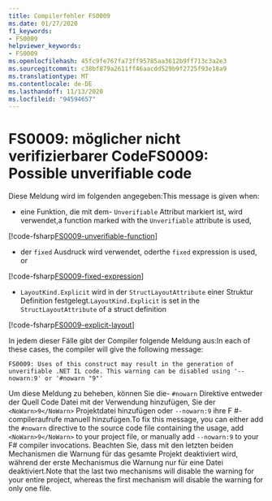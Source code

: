 ```yaml
---
title: Compilerfehler FS0009
ms.date: 01/27/2020
f1_keywords:
- FS0009
helpviewer_keywords:
- FS0009
ms.openlocfilehash: 45fc9fe767fa73ff95785aa3612b9ff713c3a2e3
ms.sourcegitcommit: c38bf879a2611ff46aacdd529b9f2725f93e18a9
ms.translationtype: MT
ms.contentlocale: de-DE
ms.lasthandoff: 11/13/2020
ms.locfileid: "94594657"
---
```

# <a name="fs0009-possible-unverifiable-code"></a><span data-ttu-id="463c5-102">FS0009: möglicher nicht verifizierbarer Code</span><span class="sxs-lookup"><span data-stu-id="463c5-102">FS0009: Possible unverifiable code</span></span>

<span data-ttu-id="463c5-103">Diese Meldung wird im folgenden angegeben:</span><span class="sxs-lookup"><span data-stu-id="463c5-103">This message is given when:</span></span>

* <span data-ttu-id="463c5-104">eine Funktion, die mit dem- `Unverifiable` Attribut markiert ist, wird verwendet,</span><span class="sxs-lookup"><span data-stu-id="463c5-104">a function marked with the `Unverifiable` attribute is used,</span></span>

[!code-fsharp[FS0009-unverifiable-function](~/samples/snippets/fsharp/compiler-messages/fs0009.fsx#L2)]

* <span data-ttu-id="463c5-105">der `fixed` Ausdruck wird verwendet, oder</span><span class="sxs-lookup"><span data-stu-id="463c5-105">the `fixed` expression is used, or</span></span>

[!code-fsharp[FS0009-fixed-expression](~/samples/snippets/fsharp/compiler-messages/fs0009.fsx#L5-L9)]

* <span data-ttu-id="463c5-106">`LayoutKind.Explicit` wird in der `StructLayoutAttribute` einer Struktur Definition festgelegt.</span><span class="sxs-lookup"><span data-stu-id="463c5-106">`LayoutKind.Explicit` is set in the `StructLayoutAttribute` of a struct definition</span></span>

[!code-fsharp[FS0009-explicit-layout](~/samples/snippets/fsharp/compiler-messages/fs0009.fsx#L12-L16)]

<span data-ttu-id="463c5-107">In jedem dieser Fälle gibt der Compiler folgende Meldung aus:</span><span class="sxs-lookup"><span data-stu-id="463c5-107">In each of these cases, the compiler will give the following message:</span></span>

```text
FS0009: Uses of this construct may result in the generation of unverifiable .NET IL code. This warning can be disabled using '--nowarn:9' or '#nowarn "9"'
```

<span data-ttu-id="463c5-108">Um diese Meldung zu beheben, können Sie die- `#nowarn` Direktive entweder der Quell Code Datei mit der Verwendung hinzufügen, Sie der `<NoWarn>9</NoWarn>` Projektdatei hinzufügen oder `--nowarn:9` ihre F #-compileraufrufe manuell hinzufügen.</span><span class="sxs-lookup"><span data-stu-id="463c5-108">To fix this message, you can either add the `#nowarn` directive to the source code file containing the usage, add `<NoWarn>9</NoWarn>` to your project file, or manually add `--nowarn:9` to your F# compiler invocations.</span></span> <span data-ttu-id="463c5-109">Beachten Sie, dass mit den letzten beiden Mechanismen die Warnung für das gesamte Projekt deaktiviert wird, während der erste Mechanismus die Warnung nur für eine Datei deaktiviert.</span><span class="sxs-lookup"><span data-stu-id="463c5-109">Note that the last two mechanisms will disable the warning for your entire project, whereas the first mechanism will disable the warning for only one file.</span></span>
